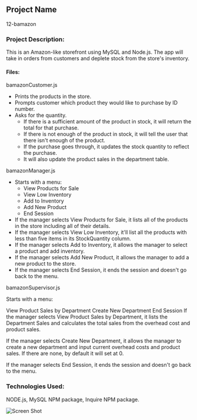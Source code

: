 ## Project Name

12-bamazon

### Project Description:
This is an Amazon-like storefront using MySQL and Node.js. The app will take in orders from customers and deplete stock from the store's inventory. 

#### Files:

bamazonCustomer.js
 - Prints the products in the store.
 - Prompts customer which product they would like to purchase by ID number.
 - Asks for the quantity.
     * If there is a sufficient amount of the product in stock, it will return the total for that purchase.
     * If there is not enough of the product in stock, it will tell the user that there isn't enough of the product.
     * If the purchase goes through, it updates the stock quantity to reflect the purchase.
     * It will also update the product sales in the department table.

bamazonManager.js
 - Starts with a menu:
     * View Products for Sale
     * View Low Inventory
     * Add to Inventory
     * Add New Product
     * End Session
 - If the manager selects View Products for Sale, it lists all of the products in the store including all of their details.
 - If the manager selects View Low Inventory, it'll list all the products with less than five items in its StockQuantity column.
 - If the manager selects Add to Inventory, it allows the manager to select a product and add inventory.
 - If the manager selects Add New Product, it allows the manager to add a new product to the store.
 - If the manager selects End Session, it ends the session and doesn't go back to the menu.     

bamazonSupervisor.js

Starts with a menu:

View Product Sales by Department
Create New Department
End Session
If the manager selects View Product Sales by Department, it lists the Department Sales and calculates the total sales from the overhead cost and product sales.

If the manager selects Create New Department, it allows the manager to create a new department and input current overhead costs and product sales. If there are none, by default it will set at 0.

If the manager selects End Session, it ends the session and doesn't go back to the menu.

### Technologies Used: 

NODE.js, MySQL NPM package, Inquire NPM package. 


![Screen Shot](https://github.com/dinaizida/>>>>>>>./blob/master/assets/images/>>>>>.png)